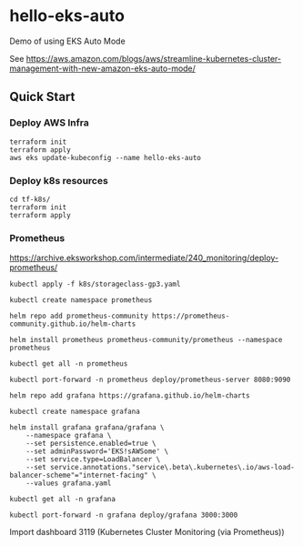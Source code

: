 # hello-eks-auto

Demo of using EKS Auto Mode

See https://aws.amazon.com/blogs/aws/streamline-kubernetes-cluster-management-with-new-amazon-eks-auto-mode/

## Quick Start

### Deploy AWS Infra
```
terraform init
terraform apply
aws eks update-kubeconfig --name hello-eks-auto
```

### Deploy k8s resources
```
cd tf-k8s/
terraform init
terraform apply
```

### Prometheus

https://archive.eksworkshop.com/intermediate/240_monitoring/deploy-prometheus/

```
kubectl apply -f k8s/storageclass-gp3.yaml

kubectl create namespace prometheus

helm repo add prometheus-community https://prometheus-community.github.io/helm-charts

helm install prometheus prometheus-community/prometheus --namespace prometheus 
    
kubectl get all -n prometheus

kubectl port-forward -n prometheus deploy/prometheus-server 8080:9090
```

```
helm repo add grafana https://grafana.github.io/helm-charts

kubectl create namespace grafana

helm install grafana grafana/grafana \
    --namespace grafana \
    --set persistence.enabled=true \
    --set adminPassword='EKS!sAWSome' \
    --set service.type=LoadBalancer \
    --set service.annotations."service\.beta\.kubernetes\.io/aws-load-balancer-scheme"="internet-facing" \
    --values grafana.yaml
    
kubectl get all -n grafana

kubectl port-forward -n grafana deploy/grafana 3000:3000
```

Import dashboard 3119 (Kubernetes Cluster Monitoring (via Prometheus))

